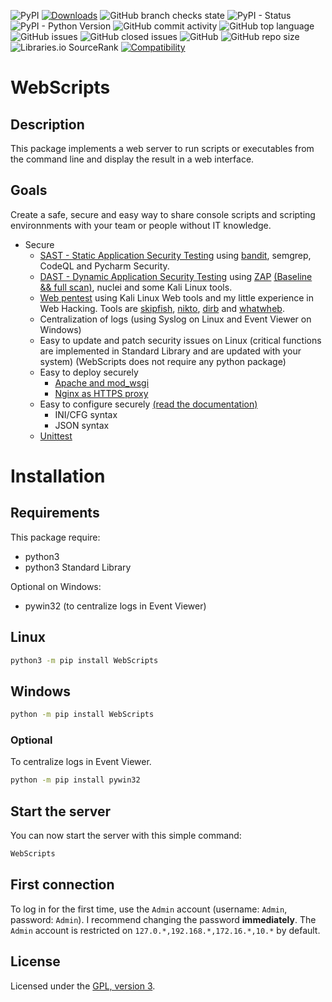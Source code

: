 ![PyPI](https://img.shields.io/pypi/v/WebScripts?color=orange)
[![Downloads](https://static.pepy.tech/personalized-badge/webscripts?period=total&units=international_system&left_color=grey&right_color=orange&left_text=Downloads)](https://pepy.tech/project/webscripts)
![GitHub branch checks state](https://img.shields.io/github/checks-status/mauricelambert/WebScripts/main?color=orange)
![PyPI - Status](https://img.shields.io/pypi/status/WebScripts?color=orange)
![PyPI - Python Version](https://img.shields.io/pypi/pyversions/WebScripts?color=orange)
![GitHub commit activity](https://img.shields.io/github/commit-activity/y/mauricelambert/WebScripts?color=orange)
![GitHub top language](https://img.shields.io/github/languages/top/mauricelambert/WebScripts?color=orange)
![GitHub issues](https://img.shields.io/github/issues/mauricelambert/WebScripts?color=orange)
![GitHub closed issues](https://img.shields.io/github/issues-closed/mauricelambert/WebScripts?color=orange)
![GitHub](https://img.shields.io/github/license/mauricelambert/WebScripts?color=orange)
![GitHub repo size](https://img.shields.io/github/repo-size/mauricelambert/WebScripts?color=orange)
![Libraries.io SourceRank](https://img.shields.io/librariesio/sourcerank/pypi/webscripts?color=orange)
[![Compatibility](https://img.shields.io/badge/compatibility-python3.8-orange)](https://github.com/mauricelambert/WebScripts/wiki/Installation#python38)

# WebScripts

## Description
This package implements a web server to run scripts or executables from the command line and display the result in a web interface.

## Goals
Create a safe, secure and easy way to share console scripts and scripting environnments with your team or people without IT knowledge.
 - Secure
   - [SAST - Static Application Security Testing](https://github.com/mauricelambert/WebScripts/wiki/Code-Analysis-for-Security) using [bandit](https://mauricelambert.github.io/info/python/code/WebScripts/bandit.txt), semgrep, CodeQL and Pycharm Security.
   - [DAST - Dynamic Application Security Testing](https://github.com/mauricelambert/WebScripts/wiki/Code-Analysis-for-Security) using [ZAP](https://mauricelambert.github.io/info/python/code/WebScripts/ZAP.html) [(Baseline && full scan)](https://github.com/mauricelambert/WebScripts/issues/4), nuclei and some Kali Linux tools.
   - [Web pentest](https://github.com/mauricelambert/WebScripts/wiki/Pentest) using Kali Linux Web tools and my little experience in Web Hacking. Tools are [skipfish](https://mauricelambert.github.io/info/python/code/WebScripts/skipfish/index.html), [nikto](https://mauricelambert.github.io/info/python/code/WebScripts/nikto.html), [dirb](https://mauricelambert.github.io/info/python/code/WebScripts/dirb.txt) and [whatwheb](https://mauricelambert.github.io/info/python/code/WebScripts/whatweb.json).
   - Centralization of logs (using Syslog on Linux and Event Viewer on Windows)
   - Easy to update and patch security issues on Linux (critical functions are implemented in Standard Library and are updated with your system) (WebScripts does not require any python package)
   - Easy to deploy securely
     - [Apache and mod_wsgi](https://github.com/mauricelambert/WebScripts/wiki/Deployment#apache-using-wsgi-mod)
     - [Nginx as HTTPS proxy](https://github.com/mauricelambert/WebScripts/wiki/Deployment#nginx---as-a-proxy-https)
   - Easy to configure securely [(read the documentation)](https://github.com/mauricelambert/WebScripts/wiki/)
     - INI/CFG syntax
     - JSON syntax
   - [Unittest](https://github.com/mauricelambert/WebScripts/wiki/Development-and-Administration-Tools#unittest)

# Installation

## Requirements
This package require:
 - python3
 - python3 Standard Library

Optional on Windows:
 - pywin32 (to centralize logs in Event Viewer)

## Linux

```bash
python3 -m pip install WebScripts
```

## Windows

```bash
python -m pip install WebScripts
```

### Optional

To centralize logs in Event Viewer.
```bash
python -m pip install pywin32
```

## Start the server

You can now start the server with this simple command:
```bash
WebScripts
```

## First connection

To log in for the first time, use the `Admin` account (username: `Admin`, password: `Admin`). I recommend changing the password **immediately**. The `Admin` account is restricted on `127.0.*,192.168.*,172.16.*,10.*` by default.

## License
Licensed under the [GPL, version 3](https://www.gnu.org/licenses/).
